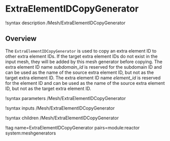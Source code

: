 # ExtraElementIDCopyGenerator

!syntax description /Mesh/ExtraElementIDCopyGenerator

## Overview

The `ExtraElementIDCopyGenerator` is used to copy an extra element ID to other extra element IDs.
If the target extra element IDs do not exist in the input mesh, they will be added by this mesh generator before copying.
The extra element ID name *subdomain_id* is reserved for the subdomain ID and can be used as the name of the source extra element ID, but not as the target extra element ID.
The extra element ID name *element_id* is reserved for the element ID and can be used as the name of the source extra element ID, but not as the target extra element ID.

!syntax parameters /Mesh/ExtraElementIDCopyGenerator

!syntax inputs /Mesh/ExtraElementIDCopyGenerator

!syntax children /Mesh/ExtraElementIDCopyGenerator

!tag name=ExtraElementIDCopyGenerator pairs=module:reactor system:meshgenerators
